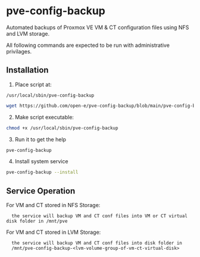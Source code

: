 # pve-config-backup

Automated backups of Proxmox VE VM & CT configuration files using NFS and LVM storage.

All following commands are expected to be run with administrative privilages.

## Installation

1. Place script at:
```
/usr/local/sbin/pve-config-backup
```
```bash
wget https://github.com/open-e/pve-config-backup/blob/main/pve-config-backup -O /usr/local/sbin/pve-config-backup
```

2. Make script executable:
```bash
chmod +x /usr/local/sbin/pve-config-backup
```
3. Run it to get the help
```bash
pve-config-backup
```
4. Install system service
```bash
pve-config-backup --install
```

## Service Operation

For VM and CT stored in NFS Storage:
```
  the service will backup VM and CT conf files into VM or CT virtual disk folder in /mnt/pve
```
For VM and CT stored in LVM Storage:
```
  the service will backup VM and CT conf files into disk folder in
  /mnt/pve-config-backup-<lvm-volume-group-of-vm-ct-virtual-disk>
```
